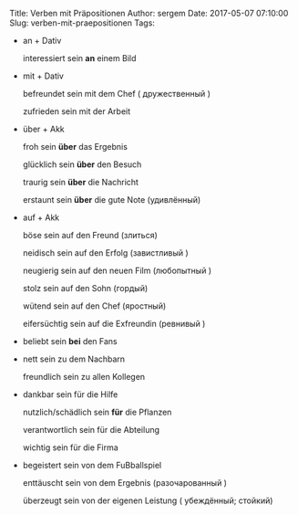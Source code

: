 Title: Verben mit Präpositionen
Author: sergem
Date: 2017-05-07 07:10:00
Slug: verben-mit-praepositionen
Tags: 


* an + Dativ 

    interessiert sein **an** einem Bild 

* mit + Dativ  
  
    befreundet sein mit dem Chef ( дружественный )

    zufrieden sein mit der Arbeit 

* über + Akk

    froh sein **über** das Ergebnis

    glücklich sein **über** den Besuch

    traurig sein **über** die Nachricht

    erstaunt sein **über** die gute Note (удивлённый)
    
* auf + Akk

    böse sein auf den Freund (злиться)

    neidisch sein auf den Erfolg (завистливый )

    neugierig sein auf den neuen Film (любопытный )

    stolz sein auf den Sohn (гордый)

    wütend sein auf den Chef (яростный)

    eifersüchtig sein auf die Exfreundin (ревнивый )

* beliebt sein __bei__ den Fans


* nett sein zu dem Nachbarn

    freundlich sein zu allen Kollegen

* dankbar sein für die Hilfe

    nutzlich/schädlich sein __für__ die Pflanzen
    
    verantwortlich sein für die Abteilung
    
    wichtig sein für die Firma
    
*   begeistert sein von dem FuBballspiel

    enttäuscht sein von dem Ergebnis (разочарованный )
    
    überzeugt sein von der eigenen Leistung (  убеждённый; стойкий)







